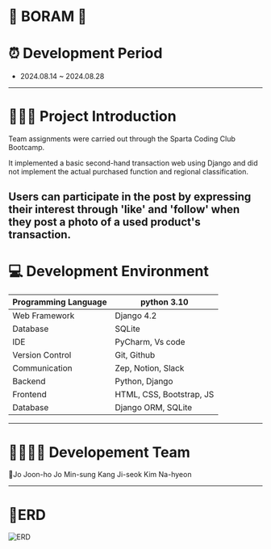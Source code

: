# 🪷 BORAM 🪷

# ⏰ Development Period
- 2024.08.14 ~ 2024.08.28
----
# 👩🏻‍💻 Project Introduction

Team assignments were carried out through the Sparta Coding Club Bootcamp.


It implemented a basic second-hand transaction web using Django and did not implement the actual purchased function and regional classification.


Users can participate in the post by expressing their interest through 'like' and 'follow' when they post a photo of a used product's transaction.
----
# 💻 Development Environment

|Programming Language| python 3.10|
|----------------|----------------|
| Web Framework | Django 4.2|
| Database | SQLite|
| IDE | PyCharm, Vs code |
| Version Control | Git, Github |
| Communication | Zep, Notion, Slack|
| Backend | Python, Django |
| Frontend | HTML, CSS, Bootstrap, JS |
| Database | Django ORM, SQLite |

----
# 🧑‍🧑‍🧒‍🧒 Developement Team

👑Jo Joon-ho
Jo Min-sung
Kang Ji-seok
Kim Na-hyeon


----
# 📄ERD
![ERD](https://github.com/user-attachments/assets/00db2583-9f10-4420-88e5-e1baefadeadb)

